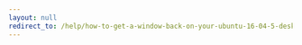 ```yaml
---
layout: null
redirect_to: /help/how-to-get-a-window-back-on-your-ubuntu-16-04-5-desktop-on-a-thinkpad-p52-with-ctrl-and-fn-switched/
---
```

